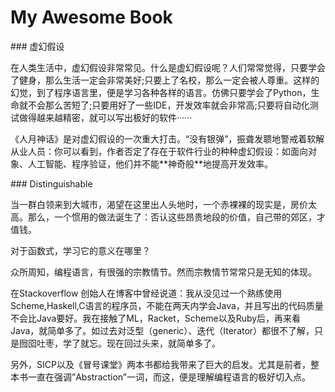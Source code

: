 # My Awesome Book

\#\#\# 虚幻假设

在人类生活中，虚幻假设非常常见。什么是虚幻假设呢？人们常常觉得，只要学会了健身，那么生活一定会非常美好;只要上了名校，那么一定会被人尊重。这样的幻觉，到了程序语言里，便是学习各种各样的语言。仿佛只要学会了Python，生命就不会那么苦短了;只要用好了一些IDE，开发效率就会非常高;只要将自动化测试做得越来越精密，就可以写出极好的软件······

《人月神话》是对虚幻假设的一次重大打击。“没有银弹”，振聋发聩地警戒着软解从业人员：你可以看到，作者否定了存在于软件行业的种种虚幻假设：如面向对象、人工智能、程序验证，他们并不能\*\*神奇般\*\*地提高开发效率。



\#\#\# Distinguishable

当一群白领来到大城市，渴望在这里出人头地时，一个赤裸裸的现实是，房价太高。那么，一个惯用的做法诞生了：否认这些昂贵地段的价值，自己带的郊区，才值钱。







对于函数式，学习它的意义在哪里？

众所周知，编程语言，有很强的宗教情节。然而宗教情节常常只是无知的体现。

在Stackoverflow  创始人在博客中曾经说道：我从没见过一个熟练使用Scheme,Haskell,C语言的程序员，不能在两天内学会Java，并且写出的代码质量不会比Java要好。我在接触了ML，Racket，Scheme以及Ruby后，再来看Java，就简单多了。如过去对泛型（generic）、迭代（Iterator）都很不了解，只是囫囵吐枣，学了就忘。现在回过头来，就简单多了。

另外，SICP以及《冒号课堂》两本书都给我带来了巨大的启发。尤其是前者，整本书一直在强调”Abstraction”一词，而这，便是理解编程语言的极好切入点。

